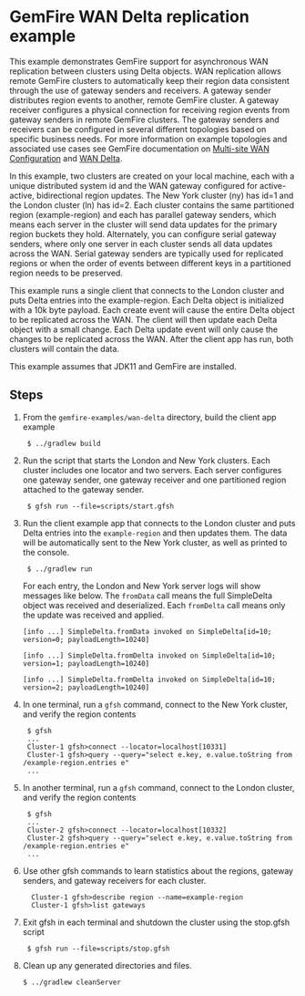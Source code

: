 <!--
  ~ Copyright (c) VMware, Inc. 2023. All rights reserved.
  ~ SPDX-License-Identifier: Apache-2.0
  -->

# GemFire WAN Delta replication example

This example demonstrates GemFire support for asynchronous WAN 
replication between clusters using Delta objects.  WAN replication allows
remote GemFire clusters to automatically keep their region data consistent
through the use of gateway senders and receivers. A gateway sender distributes 
region events to another, remote GemFire cluster. A gateway receiver 
configures a physical connection for receiving region events from 
gateway senders in remote GemFire clusters. The gateway senders and 
receivers can be configured in several different topologies based on 
specific business needs. For more information on example topologies 
and associated use cases see GemFire documentation on 
[Multi-site WAN Configuration](http://geode.apache.org/docs/guide/topologies_and_comm/multi_site_configuration/chapter_overview.html) 
and [WAN Delta](http://geode.apache.org/docs/guide/topologies_and_comm/multi_site_configuration/chapter_overview.html).

In this example, two clusters are created on your local machine, each
with a unique distributed system id and the WAN gateway configured
for active-active, bidirectional region updates. The New York cluster (ny) 
has id=1 and the London cluster (ln) has id=2. Each cluster contains the same 
partitioned region (example-region) and each has parallel gateway senders, 
which means each server in the cluster will send data updates for 
the primary region buckets they hold.  Alternately, you can configure 
serial gateway senders, where only one server in each cluster sends all data 
updates across the WAN. Serial gateway senders are typically used for 
replicated regions or when the order of events between different keys in
a partitioned region needs to be preserved.

This example runs a single client that connects to the London cluster and 
puts Delta entries into the example-region.  Each Delta object is initialized 
with a 10k byte payload.  Each create event will cause the entire Delta 
object to be replicated across the WAN.  The client will then update each 
Delta object with a small change.  Each Delta update event will only cause 
the changes to be replicated across the WAN.  After the client app has run, 
both clusters will contain the data.

This example assumes that JDK11 and GemFire are installed.

## Steps

1. From the `gemfire-examples/wan-delta` directory, build the client app example 

        $ ../gradlew build

2. Run the script that starts the London and New York clusters.  Each cluster includes one locator
   and two servers.  Each server configures one gateway sender, one gateway receiver and one
   partitioned region attached to the gateway sender.

        $ gfsh run --file=scripts/start.gfsh

6. Run the client example app that connects to the London cluster and puts Delta entries 
   into the `example-region` and then updates them. The data will be automatically sent to
   the New York cluster, as well as printed to the console.

        $ ../gradlew run

   For each entry, the London and New York server logs will show messages like below. 
   The `fromData` call means the full SimpleDelta object was received and deserialized.
   Each `fromDelta` call means only the update was received and applied.

   ```
   [info ...] SimpleDelta.fromData invoked on SimpleDelta[id=10; version=0; payloadLength=10240]
   
   [info ...] SimpleDelta.fromDelta invoked on SimpleDelta[id=10; version=1; payloadLength=10240]
   
   [info ...] SimpleDelta.fromDelta invoked on SimpleDelta[id=10; version=2; payloadLength=10240]
   ```

7. In one terminal, run a `gfsh` command, connect to the New York cluster, and verify
   the region contents

        $ gfsh
        ...
        Cluster-1 gfsh>connect --locator=localhost[10331]
        Cluster-1 gfsh>query --query="select e.key, e.value.toString from /example-region.entries e"
        ...

8. In another terminal, run a `gfsh` command, connect to the London cluster, and verify
   the region contents

        $ gfsh
        ...
        Cluster-2 gfsh>connect --locator=localhost[10332]
        Cluster-2 gfsh>query --query="select e.key, e.value.toString from /example-region.entries e"
        ...

9. Use other gfsh commands to learn statistics about the regions, gateway senders,
    and gateway receivers for each cluster.

         Cluster-1 gfsh>describe region --name=example-region
         Cluster-1 gfsh>list gateways

10. Exit gfsh in each terminal and shutdown the cluster using the stop.gfsh script
 
         $ gfsh run --file=scripts/stop.gfsh

11. Clean up any generated directories and files.

        $ ../gradlew cleanServer

